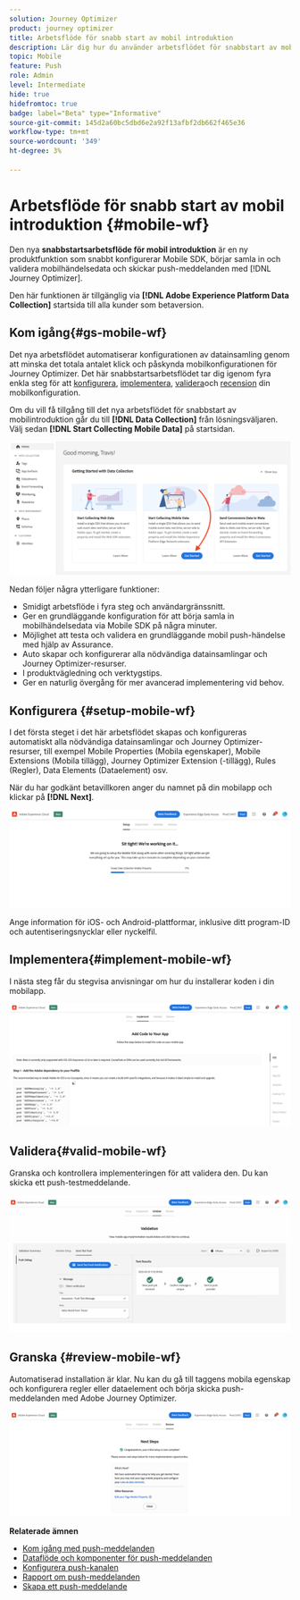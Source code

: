```yaml
---
solution: Journey Optimizer
product: journey optimizer
title: Arbetsflöde för snabb start av mobil introduktion
description: Lär dig hur du använder arbetsflödet för snabbstart av mobil introduktion
topic: Mobile
feature: Push
role: Admin
level: Intermediate
hide: true
hidefromtoc: true
badge: label="Beta" type="Informative"
source-git-commit: 145d2a60bc5dbd6e2a92f13afbf2db662f465e36
workflow-type: tm+mt
source-wordcount: '349'
ht-degree: 3%

---
```



# Arbetsflöde för snabb start av mobil introduktion {#mobile-wf}

Den nya **snabbstartsarbetsflöde för mobil introduktion** är en ny produktfunktion som snabbt konfigurerar Mobile SDK, börjar samla in och validera mobilhändelsedata och skickar push-meddelanden med [!DNL Journey Optimizer].

Den här funktionen är tillgänglig via **[!DNL Adobe Experience Platform Data Collection]** startsida till alla kunder som betaversion.

## Kom igång{#gs-mobile-wf}

Det nya arbetsflödet automatiserar konfigurationen av datainsamling genom att minska det totala antalet klick och påskynda mobilkonfigurationen för Journey Optimizer. Det här snabbstartsarbetsflödet tar dig igenom fyra enkla steg för att [konfigurera](##setup-mobile-wf), [implementera](#implement-mobile-wf), [validera](#valid-mobile-wf)och [recension](#review-mobile-wf) din mobilkonfiguration.

Om du vill få tillgång till det nya arbetsflödet för snabbstart av mobilintroduktion går du till **[!DNL Data Collection]** från lösningsväljaren. Välj sedan **[!DNL Start Collecting Mobile Data]** på startsidan.

![](assets/mobile-wf-home.png)

Nedan följer några ytterligare funktioner:

* Smidigt arbetsflöde i fyra steg och användargränssnitt.
* Ger en grundläggande konfiguration för att börja samla in mobilhändelsedata via Mobile SDK på några minuter.
* Möjlighet att testa och validera en grundläggande mobil push-händelse med hjälp av Assurance.
* Auto skapar och konfigurerar alla nödvändiga datainsamlingar och Journey Optimizer-resurser.
* I produktvägledning och verktygstips.
* Ger en naturlig övergång för mer avancerad implementering vid behov.

## Konfigurera {#setup-mobile-wf}

I det första steget i det här arbetsflödet skapas och konfigureras automatiskt alla nödvändiga datainsamlingar och Journey Optimizer-resurser, till exempel Mobile Properties (Mobila egenskaper), Mobile Extensions (Mobila tillägg), Journey Optimizer Extension (-tillägg), Rules (Regler), Data Elements (Dataelement) osv.

När du har godkänt betavillkoren anger du namnet på din mobilapp och klickar på **[!DNL Next]**.

![](assets/mobile-wf-setup.png)

Ange information för iOS- och Android-plattformar, inklusive ditt program-ID och autentiseringsnycklar eller nyckelfil.

## Implementera{#implement-mobile-wf}

I nästa steg får du stegvisa anvisningar om hur du installerar koden i din mobilapp.

![](assets/mobile-wf-add-code.png)


## Validera{#valid-mobile-wf}

Granska och kontrollera implementeringen för att validera den. Du kan skicka ett push-testmeddelande.

![](assets/mobile-wf-valid.png)


## Granska {#review-mobile-wf}

Automatiserad installation är klar. Nu kan du gå till taggens mobila egenskap och konfigurera regler eller dataelement och börja skicka push-meddelanden med Adobe Journey Optimizer.

![](assets/mobile-wf-done.png)


**Relaterade ämnen**

* [Kom igång med push-meddelanden](get-started-push.md)
* [Dataflöde och komponenter för push-meddelanden](push-gs.md)
* [Konfigurera push-kanalen](push-configuration.md)
* [Rapport om push-meddelanden](../reports/journey-global-report.md#push-global)
* [Skapa ett push-meddelande](create-push.md)

